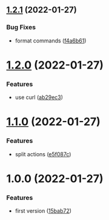 ## [1.2.1](https://github.com/sitkoru/github-deployment-action/compare/v1.2.0...v1.2.1) (2022-01-27)


### Bug Fixes

* format commands ([f4a6b61](https://github.com/sitkoru/github-deployment-action/commit/f4a6b610260b5009d0772055b8a599a0ca43d33b))

# [1.2.0](https://github.com/sitkoru/github-deployment-action/compare/v1.1.0...v1.2.0) (2022-01-27)


### Features

* use curl ([ab29ec3](https://github.com/sitkoru/github-deployment-action/commit/ab29ec359b02f73a457cf1c76b9c52efdb07776f))

# [1.1.0](https://github.com/sitkoru/github-deployment-action/compare/v1.0.0...v1.1.0) (2022-01-27)


### Features

* split actions ([e5f087c](https://github.com/sitkoru/github-deployment-action/commit/e5f087c86054d7217dc9d0c78b426e4d82dcd5e6))

# 1.0.0 (2022-01-27)


### Features

* first version ([15bab72](https://github.com/sitkoru/github-deployment-action/commit/15bab72572114d1d69e7816507fc56aab682587b))
